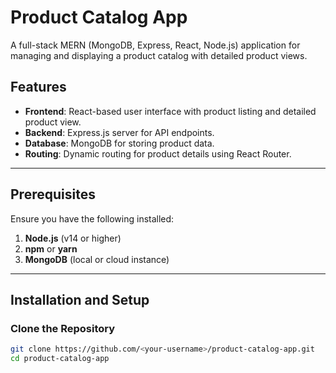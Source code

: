 # Product Catalog App

A full-stack MERN (MongoDB, Express, React, Node.js) application for managing and displaying a product catalog with detailed product views.

## Features
- **Frontend**: React-based user interface with product listing and detailed product view.
- **Backend**: Express.js server for API endpoints.
- **Database**: MongoDB for storing product data.
- **Routing**: Dynamic routing for product details using React Router.

---

## Prerequisites
Ensure you have the following installed:
1. **Node.js** (v14 or higher)
2. **npm** or **yarn**
3. **MongoDB** (local or cloud instance)

---

## Installation and Setup

### Clone the Repository
```bash
git clone https://github.com/<your-username>/product-catalog-app.git
cd product-catalog-app
